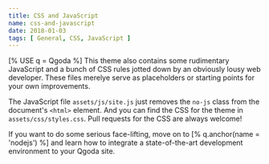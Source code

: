 ```yaml
---
title: CSS and JavaScript
name: css-and-javascript
date: 2018-01-03
tags: [ General, CSS, JavaScript ]
---
```

[% USE q = Qgoda %]
This theme also contains some rudimentary JavaScript and a bunch of CSS rules jotted down by an obviously lousy web developer.  These files merelye serve as placeholders or starting points for your own improvements.

The JavaScript file `assets/js/site.js` just removes the `no-js` class from the document's `<html>` element.  And you can find the CSS for the theme in `assets/css/styles.css`.  Pull requests for the CSS are always welcome!

If you want to do some serious face-lifting, move on to [% q.anchor(name = 'nodejs') %] and learn how to integrate a state-of-the-art development environment to your Qgoda site.
